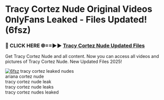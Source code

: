 # Tracy Cortez Nude Original Videos 0nlyFans Leaked - Files Updated! (6fsz)

<h3>🔴 CLICK HERE 🌐==►► <a href="https://tinyurl.com/4mcuefdz" rel="nofollow">Tracy Cortez Nude Updated Files</a></h3>

Get Tracy Cortez Nude and all content. Now you can access all videos and pictures of Tracy Cortez Nude. New Updated Files 2025!

[![6fsz](https://i.imgur.com/StAQSOY.gif)](https://tinyurl.com/4mcuefdz)
tracy cortez leaked nudes<br>
ariana cortez nude<br>
tracy cortez nude leak<br>
tracy cortez nude leaks<br>
tracy cortez nudes leaked